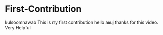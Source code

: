 # First-Contribution
kulsoomnawab
This is my first contribution
hello anuj thanks for this video. Very Helpful
